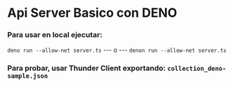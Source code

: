 # Api Server Basico con DENO

### Para usar en local ejecutar:

``` deno run --allow-net server.ts ``` --- o --- ``` denon run --allow-net server.ts ```

### Para probar, usar Thunder Client exportando: ``` collection_deno-sample.json ```